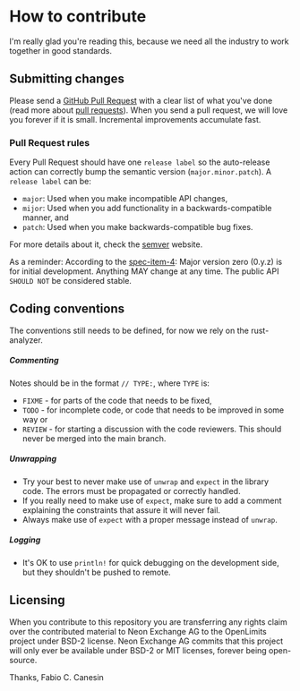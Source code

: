 # How to contribute

I'm really glad you're reading this, because we need all the industry to work together in good standards.

## Submitting changes

Please send a [GitHub Pull Request](https://github.com/nash-io/openlimits/pull/new/master) with a clear list of what you've done (read more about [pull requests](https://help.github.com/en/github/collaborating-with-issues-and-pull-requests/about-pull-requests)). When you send a pull request, we will love you forever if it is small. Incremental improvements accumulate fast.

### Pull Request rules

Every Pull Request should have one `release label` so the auto-release action can correctly bump the semantic version (`major.minor.patch`). A `release label` can be:

* `major`: Used when you make incompatible API changes,
* `mijor`: Used when you add functionality in a backwards-compatible manner, and
* `patch`: Used when you make backwards-compatible bug fixes.

For more details about it, check the [semver](https://semver.org/) website.

As a reminder: According to the [spec-item-4](https://semver.org/#spec-item-4): Major version zero (0.y.z) is for initial development. Anything MAY change at any time. The public API `SHOULD NOT` be considered stable.

## Coding conventions

The conventions still needs to be defined, for now we rely on the rust-analyzer.

##### Commenting

Notes should be in the format `// TYPE:`, where `TYPE` is:

  * `FIXME` - for parts of the code that needs to be fixed,
  * `TODO` - for incomplete code, or code that needs to be improved in some way or
  * `REVIEW` - for starting a discussion with the code reviewers. This should never be merged into the main branch.

##### Unwrapping
  * Try your best to never make use of `unwrap` and `expect` in the library code. The errors must be propagated or correctly handled.
  * If you really need to make use of `expect`, make sure to add a comment explaining the constraints that assure it will never fail.
  * Always make use of `expect` with a proper message instead of `unwrap`.

##### Logging
  * It's OK to use `println!` for quick debugging on the development side, but they shouldn't be pushed to remote.

## Licensing

When you contribute to this repository you are transferring any rights claim over the contributed material to Neon Exchange AG to the OpenLimits project under BSD-2 license. Neon Exchange AG commits that this project will only ever be available under BSD-2 or MIT licenses, forever being open-source.

Thanks,
Fabio C. Canesin

